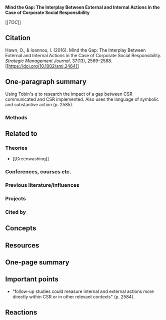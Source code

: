 **Mind the Gap: The Interplay Between External and Internal Actions in the Case of Corporate Social Responsibility**

[[_TOC_]]

## Citation

Hawn, O., & Ioannou, I. (2016). Mind the Gap: The Interplay Between External and Internal Actions in the Case of Corporate Social Responsibility. *Strategic Management Journal*, 37(13), 2569–2588. [[https://doi.org/10.1002/smj.2464]]

## One-paragraph summary

Using Tobin's q to research the impact of a gap between CSR communicated and CSR implemented. Also uses the language of symbolic and substantive action (p. 2585).

### Methods

## Related to

### Theories
* [[Greenwashing]]

### Conferences, courses etc.

### Previous literature/influences

### Projects

### Cited by

## Concepts

## Resources

## One-page summary

## Important points
* "follow-up studies could measure internal and external actions more directly within CSR or in other relevant contexts" (p. 2584).

## Reactions